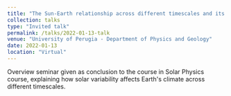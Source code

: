 ```yaml
---
title: "The Sun-Earth relationship across different timescales and its climatic influences"
collection: talks
type: "Invited talk"
permalink: /talks/2022-01-13-talk
venue: "University of Perugia - Department of Physics and Geology"
date: 2022-01-13
location: "Virtual"
---
```


Overview seminar given as conclusion to the course in Solar Physics course, explaining how solar variability affects Earth's climate across different timescales.